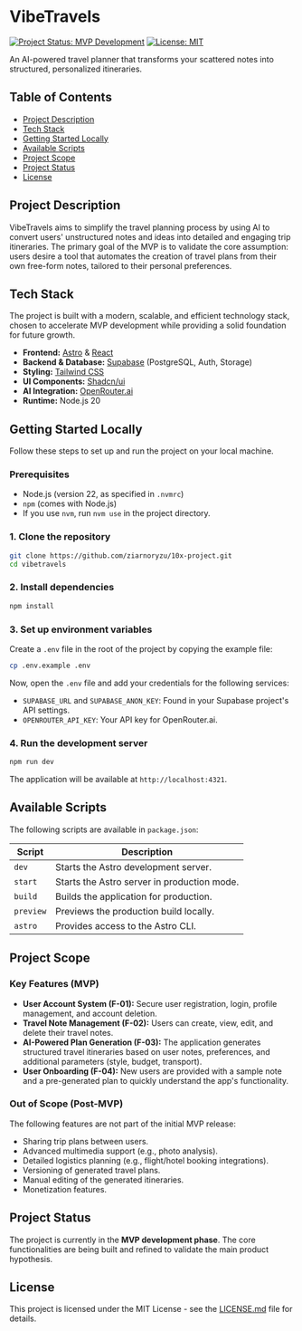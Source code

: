 # VibeTravels

[![Project Status: MVP Development](https://img.shields.io/badge/status-MVP%20Development-blue)](https://github.com/user/repo)
[![License: MIT](https://img.shields.io/badge/License-MIT-yellow.svg)](https://opensource.org/licenses/MIT)

An AI-powered travel planner that transforms your scattered notes into structured, personalized itineraries.

## Table of Contents

- [Project Description](#project-description)
- [Tech Stack](#tech-stack)
- [Getting Started Locally](#getting-started-locally)
- [Available Scripts](#available-scripts)
- [Project Scope](#project-scope)
- [Project Status](#project-status)
- [License](#license)

## Project Description

VibeTravels aims to simplify the travel planning process by using AI to convert users' unstructured notes and ideas into detailed and engaging trip itineraries. The primary goal of the MVP is to validate the core assumption: users desire a tool that automates the creation of travel plans from their own free-form notes, tailored to their personal preferences.

## Tech Stack

The project is built with a modern, scalable, and efficient technology stack, chosen to accelerate MVP development while providing a solid foundation for future growth.

-   **Frontend:** [Astro](https://astro.build/) & [React](https://react.dev/)
-   **Backend & Database:** [Supabase](https://supabase.com/) (PostgreSQL, Auth, Storage)
-   **Styling:** [Tailwind CSS](https://tailwindcss.com/)
-   **UI Components:** [Shadcn/ui](https://ui.shadcn.com/)
-   **AI Integration:** [OpenRouter.ai](https://openrouter.ai/)
-   **Runtime:** Node.js 20

## Getting Started Locally

Follow these steps to set up and run the project on your local machine.

### Prerequisites

-   Node.js (version 22, as specified in `.nvmrc`)
-   `npm` (comes with Node.js)
-   If you use `nvm`, run `nvm use` in the project directory.

### 1. Clone the repository

```bash
git clone https://github.com/ziarnoryzu/10x-project.git
cd vibetravels
```

### 2. Install dependencies

```bash
npm install
```

### 3. Set up environment variables

Create a `.env` file in the root of the project by copying the example file:

```bash
cp .env.example .env
```

Now, open the `.env` file and add your credentials for the following services:
-   `SUPABASE_URL` and `SUPABASE_ANON_KEY`: Found in your Supabase project's API settings.
-   `OPENROUTER_API_KEY`: Your API key for OpenRouter.ai.

### 4. Run the development server

```bash
npm run dev
```
The application will be available at `http://localhost:4321`.

## Available Scripts

The following scripts are available in `package.json`:

| Script    | Description                                       |
|-----------|---------------------------------------------------|
| `dev`     | Starts the Astro development server.              |
| `start`   | Starts the Astro server in production mode.       |
| `build`   | Builds the application for production.            |
| `preview` | Previews the production build locally.            |
| `astro`   | Provides access to the Astro CLI.                 |

## Project Scope

### Key Features (MVP)

-   **User Account System (F-01):** Secure user registration, login, profile management, and account deletion.
-   **Travel Note Management (F-02):** Users can create, view, edit, and delete their travel notes.
-   **AI-Powered Plan Generation (F-03):** The application generates structured travel itineraries based on user notes, preferences, and additional parameters (style, budget, transport).
-   **User Onboarding (F-04):** New users are provided with a sample note and a pre-generated plan to quickly understand the app's functionality.

### Out of Scope (Post-MVP)

The following features are not part of the initial MVP release:
-   Sharing trip plans between users.
-   Advanced multimedia support (e.g., photo analysis).
-   Detailed logistics planning (e.g., flight/hotel booking integrations).
-   Versioning of generated travel plans.
-   Manual editing of the generated itineraries.
-   Monetization features.

## Project Status

The project is currently in the **MVP development phase**. The core functionalities are being built and refined to validate the main product hypothesis.

## License

This project is licensed under the MIT License - see the [LICENSE.md](LICENSE.md) file for details.
